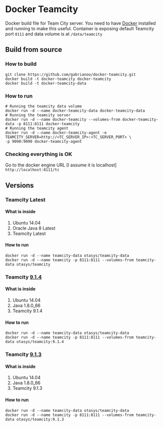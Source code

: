 # Docker Teamcity

Docker build file for Team City server. You need to have [Docker](https://www.docker.com/) installed and running to make this useful.
Container is exposing default Teamcity port `8111` and data volume is at `/data/teamcity`

## Build from source

### How to build

```
git clone https://github.com/gabrianoo/docker-teamcity.git
docker build -t docker-teamcity docker-teamcity
docker build -t docker-teamcity-data
```

### How to run

```
# Running the teamcity data volume
docker run -d --name docker-teamcity-data docker-teamcity-data
# Running the teamcity server
docker run -d --name docker-teamcity --volumes-from docker-teamcity-data -p 8111:8111 docker-teamcity
# Running the teamcity agent
docker run -d --name docker-teamcity-agent -e TEAMCITY_SERVER=http://<TC_SERVER_IP>:<TC_SERVER_PORT> \
-p 9090:9090 docker-teamcity-agent
```

### Checking everything is OK

Go to the docker engine URL [I assume it is localhost] `http://localhost:8111/tc`

## Versions

### Teamcity Latest

#### What is inside

1. Ubuntu 14.04
2. Oracle Java 8 Latest
3. Teamcity Latest

#### How to run

```
docker run -d --name teamcity-data otasys/teamcity-data
docker run -d --name teamcity -p 8111:8111 --volumes-from teamcity-data otasys/teamcity
```

### Teamcity [9.1.4](https://github.com/gabrianoo/docker-teamcity/releases/tag/9.1.4)

#### What is inside

1. Ubuntu 14.04
2. Java 1.8.0_66
3. Teamcity 9.1.4

#### How to run

```
docker run -d --name teamcity-data otasys/teamcity-data
docker run -d --name teamcity -p 8111:8111 --volumes-from teamcity-data otasys/teamcity:9.1.4
```


### Teamcity [9.1.3](https://github.com/gabrianoo/docker-teamcity/releases/tag/9.1.3)

#### What is inside

1. Ubuntu 14.04
2. Java 1.8.0_66
3. Teamcity 9.1.3

#### How to run

```
docker run -d --name teamcity-data otasys/teamcity-data
docker run -d --name teamcity -p 8111:8111 --volumes-from teamcity-data otasys/teamcity:9.1.3
```

